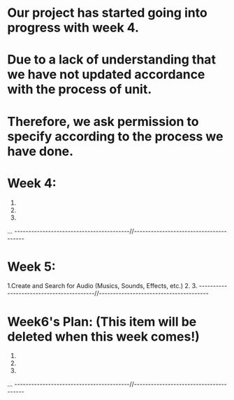# Our project has started going into progress with week 4.
# Due to a lack of understanding that we have not updated accordance with the process of unit.
# Therefore, we ask permission to specify according to the process we have done.
# Week 4:
1.
2.
3.
...
-----------------------------------------//---------------------------------------
# Week 5:
1.Create and Search for Audio (Musics, Sounds, Effects, etc.)
2.
3.
-----------------------------------------//---------------------------------------
# Week6's Plan: (This item will be deleted when this week comes!)
1.
2.
3.
...
-----------------------------------------//---------------------------------------
